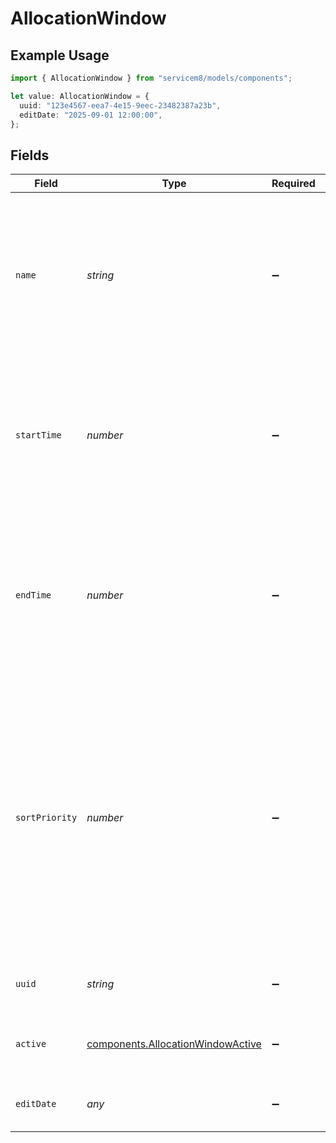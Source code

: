 # AllocationWindow

## Example Usage

```typescript
import { AllocationWindow } from "servicem8/models/components";

let value: AllocationWindow = {
  uuid: "123e4567-eea7-4e15-9eec-23482387a23b",
  editDate: "2025-09-01 12:00:00",
};
```

## Fields

| Field                                                                                                                                                                                                                                     | Type                                                                                                                                                                                                                                      | Required                                                                                                                                                                                                                                  | Description                                                                                                                                                                                                                               | Example                                                                                                                                                                                                                                   |
| ----------------------------------------------------------------------------------------------------------------------------------------------------------------------------------------------------------------------------------------- | ----------------------------------------------------------------------------------------------------------------------------------------------------------------------------------------------------------------------------------------- | ----------------------------------------------------------------------------------------------------------------------------------------------------------------------------------------------------------------------------------------- | ----------------------------------------------------------------------------------------------------------------------------------------------------------------------------------------------------------------------------------------- | ----------------------------------------------------------------------------------------------------------------------------------------------------------------------------------------------------------------------------------------- |
| `name`                                                                                                                                                                                                                                    | *string*                                                                                                                                                                                                                                  | :heavy_minus_sign:                                                                                                                                                                                                                        | Name of the allocation window that defines a time period for job scheduling. Common examples include 'Morning', 'Afternoon', 'Business Hours', etc.                                                                                       |                                                                                                                                                                                                                                           |
| `startTime`                                                                                                                                                                                                                               | *number*                                                                                                                                                                                                                                  | :heavy_minus_sign:                                                                                                                                                                                                                        | Start time of the allocation window measured in minutes from midnight. For example, 800 AM would be represented as 480 (8 hours × 60 minutes).                                                                                            |                                                                                                                                                                                                                                           |
| `endTime`                                                                                                                                                                                                                                 | *number*                                                                                                                                                                                                                                  | :heavy_minus_sign:                                                                                                                                                                                                                        | End time of the allocation window measured in minutes from midnight. For example, 1700 (500 PM) would be represented as 1020 (17 hours × 60 minutes).                                                                                     |                                                                                                                                                                                                                                           |
| `sortPriority`                                                                                                                                                                                                                            | *number*                                                                                                                                                                                                                                  | :heavy_minus_sign:                                                                                                                                                                                                                        | Numeric value determining the display order of allocation windows. Lower values indicate higher priority. System automatically sets this to match the start_time in minutes, unless it's an urgent priority window which gets priority 0. |                                                                                                                                                                                                                                           |
| `uuid`                                                                                                                                                                                                                                    | *string*                                                                                                                                                                                                                                  | :heavy_minus_sign:                                                                                                                                                                                                                        | Unique identifier for this record                                                                                                                                                                                                         | 123e4567-eea7-4e15-9eec-23482387a23b                                                                                                                                                                                                      |
| `active`                                                                                                                                                                                                                                  | [components.AllocationWindowActive](../../models/components/allocationwindowactive.md)                                                                                                                                                    | :heavy_minus_sign:                                                                                                                                                                                                                        | Record active/deleted flag.  Valid values are [0,1]                                                                                                                                                                                       |                                                                                                                                                                                                                                           |
| `editDate`                                                                                                                                                                                                                                | *any*                                                                                                                                                                                                                                     | :heavy_minus_sign:                                                                                                                                                                                                                        | Timestamp at which record was last modified                                                                                                                                                                                               | 2025-09-01 12:00:00                                                                                                                                                                                                                       |